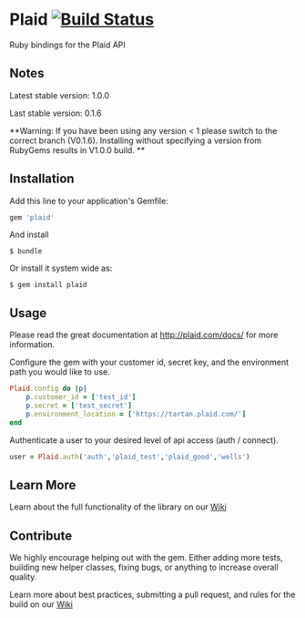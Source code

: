 # Plaid [![Build Status](https://travis-ci.org/plaid/plaid-ruby.svg?branch=release_v_1.0.0)](https://travis-ci.org/plaid/plaid-ruby)

Ruby bindings for the Plaid API

## Notes

Latest stable version: 1.0.0

Last stable version: 0.1.6

**Warning: If you have been using any version < 1 please switch to the correct branch (V0.1.6). Installing without specifying a version from RubyGems results in V1.0.0 build. **

## Installation

Add this line to your application's Gemfile:

```ruby
gem 'plaid'
```

And install

    $ bundle

Or install it system wide as:

    $ gem install plaid

## Usage

Please read the great documentation at http://plaid.com/docs/ for more information.

Configure the gem with your customer id, secret key, and the environment path you would like to use.

```ruby
Plaid.config do |p|
    p.customer_id = ['test_id']
    p.secret = ['test_secret']
    p.environment_location = ['https://tartan.plaid.com/']
end
```

Authenticate a user to your desired level of api access (auth / connect).

```ruby
user = Plaid.auth('auth','plaid_test','plaid_good','wells')
```

## Learn More

Learn about the full functionality of the library on our [Wiki](https://github.com/plaid/plaid-ruby/wiki)

## Contribute

We highly encourage helping out with the gem. Either adding more tests, building new helper classes, fixing bugs, or anything to increase overall quality.

Learn more about best practices, submitting a pull request, and rules for the build on our [Wiki](https://github.com/plaid/plaid-ruby/wiki/Contribute!)